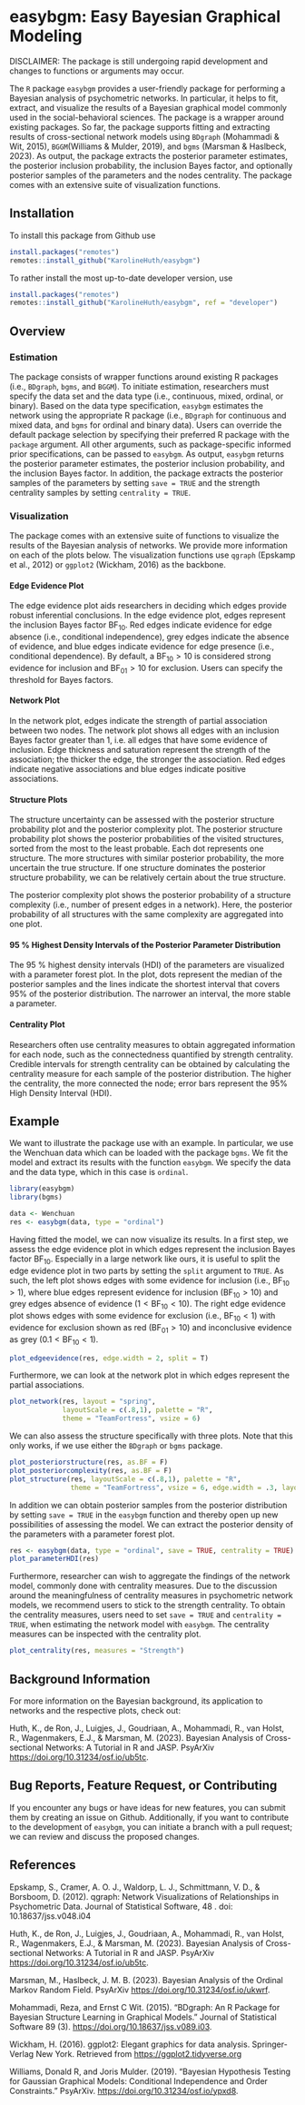 # easybgm: Easy Bayesian Graphical Modeling

DISCLAIMER: The package is still undergoing rapid development and changes to functions or arguments may occur. 

The `R` package `easybgm` provides a user-friendly package for performing a Bayesian analysis of psychometric networks. In particular, it helps to fit, extract, and visualize the results of a Bayesian graphical model commonly used in the social-behavioral sciences. The package is a wrapper around existing packages. So far, the package supports fitting and extracting results of cross-sectional network models using `BDgraph` (Mohammadi \& Wit, 2015), `BGGM`(Williams \& Mulder, 2019), and `bgms` (Marsman \& Haslbeck, 2023). As output, the package extracts the posterior parameter estimates, the posterior inclusion probability, the inclusion Bayes factor, and optionally posterior samples of the parameters and the nodes centrality. The package comes with an extensive suite of visualization functions. 

## Installation

To install this package from Github use

```r
install.packages("remotes")
remotes::install_github("KarolineHuth/easybgm")
```

To rather install the most up-to-date developer version, use 

```r
install.packages("remotes")
remotes::install_github("KarolineHuth/easybgm", ref = "developer")
```

## Overview

### Estimation

The package consists of wrapper functions around existing R packages (i.e., `BDgraph`, `bgms`, and `BGGM`). To initiate estimation, researchers must specify the data set and the data type (i.e., continuous, mixed, ordinal, or binary). Based on the data type specification, `easybgm` estimates the network using the appropriate R package (i.e., `BDgraph` for continuous and mixed data, and `bgms` for ordinal and binary data). Users can override the default package selection by specifying their preferred R package with the `package` argument. All other arguments, such as package-specific informed prior specifications, can be passed to `easybgm`. As output, `easybgm` returns the posterior parameter estimates, the posterior inclusion probability, and the inclusion Bayes factor. In addition, the package extracts the posterior samples of the parameters by setting `save = TRUE` and the strength centrality samples by setting `centrality = TRUE`.

### Visualization

The package comes with an extensive suite of functions to visualize the results of the Bayesian analysis of networks. We provide more information on each of the plots below. The visualization functions use `qgraph` (Epskamp et al., 2012) or `ggplot2` (Wickham, 2016) as the backbone. 

#### Edge Evidence Plot 

The edge evidence plot aids researchers in deciding which edges provide robust inferential conclusions. In the edge evidence plot, edges represent the inclusion Bayes factor $\text{BF}_{10}$. Red edges indicate evidence for edge absence (i.e., conditional independence), grey edges indicate the absence of evidence, and blue edges indicate evidence for edge presence (i.e., conditional dependence). By default, a $\text{BF}_{10} > 10$ is considered strong evidence for inclusion and $\text{BF}_{01} > 10$ for exclusion. Users can specify the threshold for Bayes factors. 

#### Network Plot

In the network plot, edges indicate the strength of partial association between two nodes. The network plot shows all edges with an inclusion Bayes factor greater than $1$, i.e. all edges that have some evidence of inclusion. Edge thickness and saturation represent the strength of the association; the thicker the edge, the stronger the association. Red edges indicate negative associations and blue edges indicate positive associations.

#### Structure Plots

The structure uncertainty can be assessed with the posterior structure probability plot and the posterior complexity plot. The posterior structure probability plot shows the posterior probabilities of the visited structures, sorted from the most to the least probable. Each dot represents one structure. The more structures with similar posterior probability, the more uncertain the true structure. If one structure dominates the posterior structure probability, we can be relatively certain about the true structure.

The posterior complexity plot shows the posterior probability of a structure complexity (i.e., number of present edges in a network). Here, the posterior probability of all structures with the same complexity are aggregated into one plot. 

#### 95 \% Highest Density Intervals of the Posterior Parameter Distribution

The 95 \% highest density intervals (HDI) of the parameters are visualized with a parameter forest plot. In the plot, dots represent the median of the posterior samples and the lines indicate the shortest interval that covers 95\% of the posterior distribution. The narrower an interval, the more stable a parameter.  

#### Centrality Plot

Researchers often use centrality measures to obtain aggregated information for each node, such as the connectedness quantified by strength centrality. Credible intervals for strength centrality can be obtained by calculating the centrality measure for each sample of the posterior distribution. The higher the centrality, the more connected the node; error bars represent the 95\% High Density Interval (HDI). 

## Example

We want to illustrate the package use with an example. In particular, we use the Wenchuan data which can be loaded with the package `bgms`. We fit the model and extract its results with the function `easybgm`. We specify the data and the data type, which in this case is `ordinal`. 

```r
library(easybgm)
library(bgms)

data <- Wenchuan
res <- easybgm(data, type = "ordinal")
```

Having fitted the model, we can now visualize its results. In a first step, we assess the edge evidence plot in which edges represent the inclusion Bayes factor $\text{BF}_{10}$. Especially in a large network like ours, it is useful to split the edge evidence plot in two parts by setting the `split` argument to `TRUE`. As such, the left plot shows edges with some evidence for inclusion (i.e., $\text{BF}_{10} > 1$), where blue edges represent evidence for inclusion ($\text{BF}_{10} > 10$) and grey edges absence of evidence ($1 < \text{BF}_{10} < 10$). The right edge evidence plot shows edges with some evidence for exclusion (i.e., $\text{BF}_{10} < 1$) with evidence for exclusion shown as red ($\text{BF}_{01} > 10$) and inconclusive evidence as grey ($0.1 < \text{BF}_{10} < 1$).  

```r
plot_edgeevidence(res, edge.width = 2, split = T)
```

Furthermore, we can look at the network plot in which edges represent the partial associations.

```r
plot_network(res, layout = "spring", 
             layoutScale = c(.8,1), palette = "R",
             theme = "TeamFortress", vsize = 6)
```

We can also assess the structure specifically with three plots. Note that this only works, if we use either the `BDgraph` or `bgms` package. 

```r
plot_posteriorstructure(res, as.BF = F)
plot_posteriorcomplexity(res, as.BF = F)
plot_structure(res, layoutScale = c(.8,1), palette = "R",
               theme = "TeamFortress", vsize = 6, edge.width = .3, layout = "spring")
```

In addition we can obtain posterior samples from the posterior distribution by setting `save = TRUE` in the `easybgm` function and thereby open up new possibilities of assessing the model. We can extract the posterior density of the parameters with a parameter forest plot. 

```r
res <- easybgm(data, type = "ordinal", save = TRUE, centrality = TRUE)
plot_parameterHDI(res)
```


Furthermore, researcher can wish to aggregate the findings of the network model, commonly done with centrality measures. Due to the discussion around the meaningfulness of centrality measures in psychometric network models, we recommend users to stick to the strength centrality. To obtain the centrality measures, users need to set `save = TRUE` and `centrality = TRUE`, when estimating the network model with `easybgm`. The centrality measures can be inspected with the centrality plot. 

```r
plot_centrality(res, measures = "Strength")
```

## Background Information

For more information on the Bayesian background, its application to networks and the respective plots, check out: 

Huth, K., de Ron, J., Luigjes, J., Goudriaan, A., Mohammadi, R., van Holst, R., Wagenmakers, E.J., \& Marsman, M. (2023). Bayesian Analysis of Cross-sectional Networks: A Tutorial in R and JASP. PsyArXiv https://doi.org/10.31234/osf.io/ub5tc.

## Bug Reports, Feature Request, or Contributing

If you encounter any bugs or have ideas for new features, you can submit them by creating an issue on Github. Additionally, if you want to contribute to the development of `easybgm`, you can initiate a branch with a pull request; we can review and discuss the proposed changes.

## References

Epskamp, S., Cramer, A. O. J., Waldorp, L. J., Schmittmann, V. D., & Borsboom, D. (2012). qgraph: Network Visualizations of Relationships in Psychometric Data. Journal of Statistical Software, 48 . doi: 10.18637/jss.v048.i04

Huth, K., de Ron, J., Luigjes, J., Goudriaan, A., Mohammadi, R., van Holst, R., Wagenmakers, E.J., \& Marsman, M. (2023). Bayesian Analysis of Cross-sectional Networks: A Tutorial in R and JASP. PsyArXiv https://doi.org/10.31234/osf.io/ub5tc.

Marsman, M., Haslbeck, J. M. B. (2023). Bayesian Analysis of the Ordinal Markov Random Field. PsyArXiv https://doi.org/10.31234/osf.io/ukwrf. 

Mohammadi, Reza, and Ernst C Wit. (2015). “BDgraph: An R Package for Bayesian Structure Learning in Graphical Models.” Journal of Statistical Software 89 (3). https://doi.org/10.18637/jss.v089.i03.

Wickham, H. (2016). ggplot2: Elegant graphics for data analysis. Springer-Verlag New York. Retrieved from https://ggplot2.tidyverse.org

Williams, Donald R, and Joris Mulder. (2019). “Bayesian Hypothesis Testing for Gaussian Graphical Models: Conditional Independence and Order Constraints.” PsyArXiv. https://doi.org/10.31234/osf.io/ypxd8.


